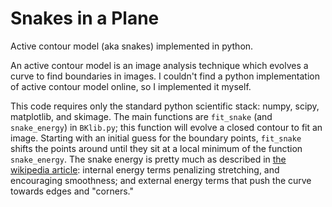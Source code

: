 # Snakes in a Plane

Active contour model (aka snakes) implemented in python. 

An active contour model is an image analysis technique which evolves a curve to find boundaries in images. I couldn't find a python implementation of active contour model online, so I implemented it myself. 

This code requires only the standard python scientific stack: numpy, scipy, matplotlib, and skimage. The main functions are `fit_snake` (and `snake_energy`) in `BKlib.py`; this function will evolve a closed contour to fit an image. Starting with an initial guess for the boundary points, `fit_snake` shifts the points around until they sit at a local minimum of the function `snake_energy`. The snake energy is pretty much as described in [the wikipedia article](https://en.wikipedia.org/wiki/Active_contour_model): internal energy terms penalizing stretching, and encouraging smoothness; and external energy terms that push the curve towards edges and "corners."
